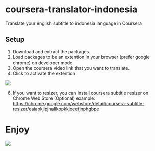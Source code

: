 # coursera-translator-indonesia
Translate your english subtitle to indonesia language in Coursera

## Setup
1. Download and extract the packages.
2. Load packages to be an extention in your browser (prefer google chrome) on developer mode.
3. Open the coursera video link that you want to translate.
4. Click to activate the extention

![](https://github.com/riparuk/coursera-indonesia-translator/blob/main/images/extention.png)

6. If you want to resizer, you can install coursera subtitle resizer on Chrome Web Store (Optional)
example: https://chrome.google.com/webstore/detail/coursera-subtitle-resizer/eaiabkjipjhalikppkkjoeefjnphgbpe
# Enjoy
![](https://github.com/riparuk/coursera-indonesia-translator/blob/main/images/extention1.png)
